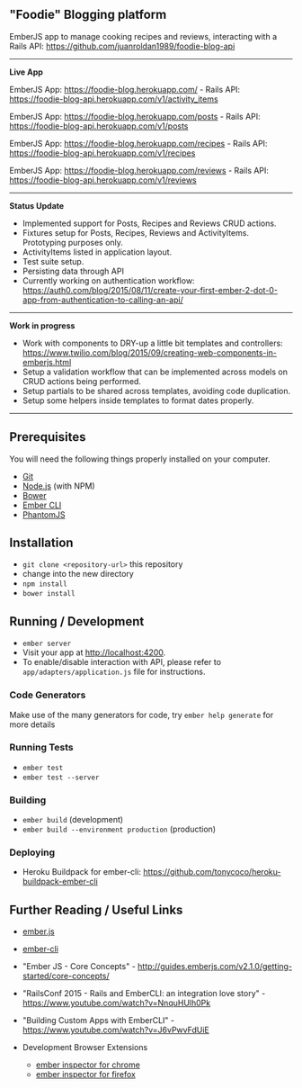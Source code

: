 ## "Foodie" Blogging platform

EmberJS app to manage cooking recipes and reviews, interacting with a Rails API: https://github.com/juanroldan1989/foodie-blog-api

-----------------------------------------------------------

<b>Live App</b>

EmberJS App: https://foodie-blog.herokuapp.com/        - Rails API: https://foodie-blog-api.herokuapp.com/v1/activity_items

EmberJS App: https://foodie-blog.herokuapp.com/posts   - Rails API: https://foodie-blog-api.herokuapp.com/v1/posts

EmberJS App: https://foodie-blog.herokuapp.com/recipes - Rails API: https://foodie-blog-api.herokuapp.com/v1/recipes

EmberJS App: https://foodie-blog.herokuapp.com/reviews - Rails API: https://foodie-blog-api.herokuapp.com/v1/reviews

-----------------------------------------------------------

<b>Status Update</b>
- Implemented support for Posts, Recipes and Reviews CRUD actions.
- Fixtures setup for Posts, Recipes, Reviews and ActivityItems. Prototyping purposes only.
- ActivityItems listed in application layout.
- Test suite setup.
- Persisting data through API
- Currently working on authentication workflow: https://auth0.com/blog/2015/08/11/create-your-first-ember-2-dot-0-app-from-authentication-to-calling-an-api/

-----------------------------------------------------------

<b>Work in progress</b>
- Work with components to DRY-up a little bit templates and controllers: https://www.twilio.com/blog/2015/09/creating-web-components-in-emberjs.html
- Setup a validation workflow that can be implemented across models on CRUD actions being performed.
- Setup partials to be shared across templates, avoiding code duplication.
- Setup some helpers inside templates to format dates properly.

-----------------------------------------------------------

## Prerequisites

You will need the following things properly installed on your computer.

* [Git](http://git-scm.com/)
* [Node.js](http://nodejs.org/) (with NPM)
* [Bower](http://bower.io/)
* [Ember CLI](http://www.ember-cli.com/)
* [PhantomJS](http://phantomjs.org/)

## Installation

* `git clone <repository-url>` this repository
* change into the new directory
* `npm install`
* `bower install`

## Running / Development

* `ember server`
* Visit your app at [http://localhost:4200](http://localhost:4200).
* To enable/disable interaction with API, please refer to `app/adapters/application.js` file for instructions.

### Code Generators

Make use of the many generators for code, try `ember help generate` for more details

### Running Tests

* `ember test`
* `ember test --server`

### Building

* `ember build` (development)
* `ember build --environment production` (production)

### Deploying

* Heroku Buildpack for ember-cli: https://github.com/tonycoco/heroku-buildpack-ember-cli

## Further Reading / Useful Links

* [ember.js](http://emberjs.com/)
* [ember-cli](http://www.ember-cli.com/)
* "Ember JS - Core Concepts" - http://guides.emberjs.com/v2.1.0/getting-started/core-concepts/
* "RailsConf 2015 - Rails and EmberCLI: an integration love story" - https://www.youtube.com/watch?v=NnquHUlh0Pk
* "Building Custom Apps with EmberCLI" - https://www.youtube.com/watch?v=J6vPwvFdUiE

* Development Browser Extensions
  * [ember inspector for chrome](https://chrome.google.com/webstore/detail/ember-inspector/bmdblncegkenkacieihfhpjfppoconhi)
  * [ember inspector for firefox](https://addons.mozilla.org/en-US/firefox/addon/ember-inspector/)

